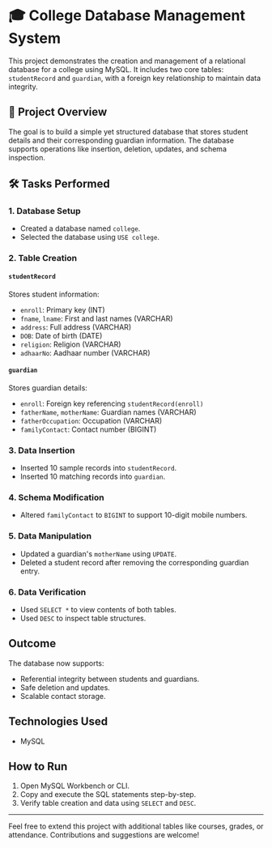 # 🎓 College Database Management System

This project demonstrates the creation and management of a relational database for a college using MySQL. It includes two core tables: `studentRecord` and `guardian`, with a foreign key relationship to maintain data integrity.

## 📁 Project Overview

The goal is to build a simple yet structured database that stores student details and their corresponding guardian information. The database supports operations like insertion, deletion, updates, and schema inspection.

## 🛠️ Tasks Performed

### 1. Database Setup
- Created a database named `college`.
- Selected the database using `USE college`.

### 2. Table Creation

#### `studentRecord`
Stores student information:
- `enroll`: Primary key (INT)
- `fname`, `lname`: First and last names (VARCHAR)
- `address`: Full address (VARCHAR)
- `DOB`: Date of birth (DATE)
- `religion`: Religion (VARCHAR)
- `adhaarNo`: Aadhaar number (VARCHAR)

#### `guardian`
Stores guardian details:
- `enroll`: Foreign key referencing `studentRecord(enroll)`
- `fatherName`, `motherName`: Guardian names (VARCHAR)
- `fatherOccupation`: Occupation (VARCHAR)
- `familyContact`: Contact number (BIGINT)

### 3. Data Insertion
- Inserted 10 sample records into `studentRecord`.
- Inserted 10 matching records into `guardian`.

### 4. Schema Modification
- Altered `familyContact` to `BIGINT` to support 10-digit mobile numbers.

### 5. Data Manipulation
- Updated a guardian's `motherName` using `UPDATE`.
- Deleted a student record after removing the corresponding guardian entry.

### 6. Data Verification
- Used `SELECT *` to view contents of both tables.
- Used `DESC` to inspect table structures.

## Outcome

The database now supports:
- Referential integrity between students and guardians.
- Safe deletion and updates.
- Scalable contact storage.

## Technologies Used
- MySQL

## How to Run

1. Open MySQL Workbench or CLI.
2. Copy and execute the SQL statements step-by-step.
3. Verify table creation and data using `SELECT` and `DESC`.

---

Feel free to extend this project with additional tables like courses, grades, or attendance. Contributions and suggestions are welcome!
